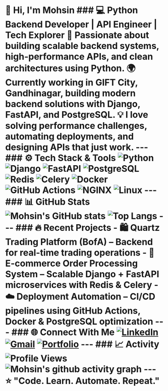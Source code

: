 # 👋 Hi, I'm Mohsin   ### 💻 Python Backend Developer | API Engineer | Tech Explorer    🚀 Passionate about building **scalable backend systems**, **high-performance APIs**, and **clean architectures** using Python.   🌍 Currently working in **GIFT City, Gandhinagar**, building modern backend solutions with **Django**, **FastAPI**, and **PostgreSQL**.   💡 I love solving performance challenges, automating deployments, and designing APIs that just work.    ---  ### ⚙️ Tech Stack & Tools ![Python](https://img.shields.io/badge/Python-3670A0?logo=python&logoColor=ffdd54) ![Django](https://img.shields.io/badge/Django-092E20?logo=django) ![FastAPI](https://img.shields.io/badge/FastAPI-005571?logo=fastapi) ![PostgreSQL](https://img.shields.io/badge/PostgreSQL-316192?logo=postgresql) ![Redis](https://img.shields.io/badge/Redis-DC382D?logo=redis) ![Celery](https://img.shields.io/badge/Celery-37814A?logo=celery&logoColor=white) ![Docker](https://img.shields.io/badge/Docker-2496ED?logo=docker) ![GitHub Actions](https://img.shields.io/badge/GitHub%20Actions-2088FF?logo=github-actions) ![NGINX](https://img.shields.io/badge/Nginx-009639?logo=nginx) ![Linux](https://img.shields.io/badge/Linux-FCC624?logo=linux&logoColor=black)  ---  ### 📊 GitHub Stats ![Mohsin's GitHub stats](https://github-readme-stats.vercel.app/api?username=mohsin111&show_icons=true&theme=tokyonight&hide_border=true)   ![Top Langs](https://github-readme-stats.vercel.app/api/top-langs/?username=mohsin111&layout=compact&theme=tokyonight&hide_border=true)    ---  ### 🔥 Recent Projects - 🛍️ **Quartz Trading Platform (BofA)** – Backend for real-time trading operations   - 🏪 **E-commerce Order Processing System** – Scalable Django + FastAPI microservices with Redis & Celery   - ☁️ **Deployment Automation** – CI/CD pipelines using GitHub Actions, Docker & PostgreSQL optimization    ---  ### 🌐 Connect With Me [![LinkedIn](https://img.shields.io/badge/LinkedIn-0077B5?logo=linkedin&logoColor=white)](https://linkedin.com/in/your-link) [![Gmail](https://img.shields.io/badge/Email-D14836?logo=gmail&logoColor=white)](mailto:your-email@gmail.com) [![Portfolio](https://img.shields.io/badge/Portfolio-black?logo=About.me&logoColor=white)](https://your-portfolio-link)  ---  ### 📈 Activity ![Profile Views](https://komarev.com/ghpvc/?username=mohsin111&label=Profile%20Views&color=0e75b6&style=flat) ![Mohsin's github activity graph](https://github-readme-activity-graph.vercel.app/graph?username=mohsin111&theme=tokyo-night)  ---  ⭐ **"Code. Learn. Automate. Repeat."**
